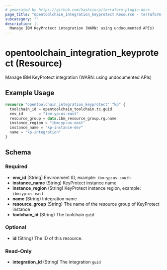 ```yaml
---
# generated by https://github.com/hashicorp/terraform-plugin-docs
page_title: "opentoolchain_integration_keyprotect Resource - terraform-provider-opentoolchain"
subcategory: ""
description: |-
  Manage IBM KeyProtect integration (WARN: using undocumented APIs)
---
```


# opentoolchain_integration_keyprotect (Resource)

Manage IBM KeyProtect integration (WARN: using undocumented APIs)

## Example Usage

```terraform
resource "opentoolchain_integration_keyprotect" "kp" {
  toolchain_id = opentoolchain_toolchain.tc.guid
  env_id       = "ibm:yp:us-east"
  resource_group = data.ibm_resource_group.rg.name
  instance_region = "ibm:yp:us-east"
  instance_name = "kp-instance-dev"
  name = "kp-integration"
}
```

<!-- schema generated by tfplugindocs -->
## Schema

### Required

- **env_id** (String) Environment ID, example: `ibm:yp:us-south`
- **instance_name** (String) KeyProtect instance name
- **instance_region** (String) KeyProtect instance region, example: `ibm:yp:us-east`
- **name** (String) Integration name
- **resource_group** (String) The name of the resource group of KeyProtect instance
- **toolchain_id** (String) The toolchain `guid`

### Optional

- **id** (String) The ID of this resource.

### Read-Only

- **integration_id** (String) The integration `guid`


